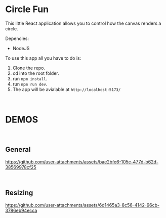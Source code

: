 # Circle Fun

This little React application allows you to control how the canvas renders a circle. 

Depencies:
* NodeJS

To use this app all you have to do is:

1. Clone the repo.
2. cd into the root folder.
3. run `npm install`.
4. run `npm run dev`.
5. The app will be avialable at `http://localhost:5173/`
<br/>

# DEMOS
<br/>

## General

https://github.com/user-attachments/assets/bae2bfe6-105c-477d-b62d-38569978cf25



<br/>

## Resizing

https://github.com/user-attachments/assets/6d1465a3-8c56-4142-96cb-3786eb94ecca


